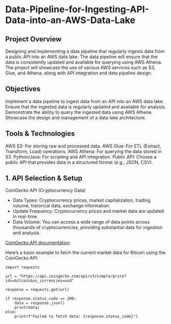 # Data-Pipeline-for-Ingesting-API-Data-into-an-AWS-Data-Lake

## Project Overview
Designing and implementing a data pipeline that regularly ingests data from a public API into an AWS data lake. The data pipeline will ensure that the data is consistently updated and available for querying using AWS Athena. The project will showcase the use of various AWS services such as S3, Glue, and Athena, along with API integration and data pipeline design.

## Objectives
Implement a data pipeline to ingest data from an API into an AWS data lake.
Ensure that the ingested data is regularly updated and available for analysis.
Demonstrate the ability to query the ingested data using AWS Athena.
Showcase the design and management of a data lake architecture.

## Tools & Technologies
AWS S3: For storing raw and processed data.
AWS Glue: For ETL (Extract, Transform, Load) operations.
AWS Athena: For querying the data stored in S3.
Python/Java: For scripting and API integration.
Public API: Choose a public API that provides data in a structured format (e.g., JSON, CSV).


## 1. API Selection \& Setup
CoinGecko API (Cryptocurrency Data)
* Data Types: Cryptocurrency prices, market capitalization, trading volume, historical data, exchange information.
* Update Frequency: Cryptocurrency prices and market data are updated in real-time.
* Data Volume: You can access a wide range of data points across thousands of cryptocurrencies, providing substantial data for ingestion and analysis.

[CoinGecko API documentation](https://docs.coingecko.com/v3.0.1/reference/introduction)

Here’s a basic example to fetch the current market data for Bitcoin using the CoinGecko API:

```
import requests

url = "https://api.coingecko.com/api/v3/simple/price?ids=bitcoin&vs_currencies=usd"

response = requests.get(url)

if response.status_code == 200:
    data = response.json()
    print(data)
else:
    print(f"Failed to fetch data: {response.status_code}")
```
